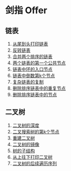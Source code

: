 <!--
 * @Author: wangqi01 13693607080@163.com
 * @Date: 2024-08-30 13:53:05
 * @LastEditors: wangqi01 13693607080@163.com
 * @LastEditTime: 2025-06-09 14:24:01
 * @FilePath: \FE_Algorithm\README.md
 * @Description: 这是默认设置,请设置`customMade`, 打开koroFileHeader查看配置 进行设置: https://github.com/OBKoro1/koro1FileHeader/wiki/%E9%85%8D%E7%BD%AE
-->
# 剑指 Offer

## 链表
1. [从尾到头打印链表](剑指offer/链表/1.%20PrintListFromTailToHead.js)
2. [反转链表](剑指offer/链表/2.%20ReverseList.js)
3. [合并两个排序的链表](剑指offer/链表/3.%20MergeSortedList.js)
4. [两个链表的第一个公共节点](剑指offer/链表/4.%20FindFirstCommonNode.js)
5. [链表中环的入口节点](剑指offer/链表/5.%20EntryNodeOfLoop.js)
6. [链表中倒数第k个节点](剑指offer/链表/6.%20FindKthToTail.js)
7. [复杂链表的复制](剑指offer/链表/7.%20RandomListNode.js)
8. [删除排序链表中的重复节点](剑指offer/链表/8.%20deleteDuplication.js)
9. [删除排序链表中的节点](剑指offer/链表/9.%20deleteNode.js)

## 二叉树
1. [二叉树的深度](剑指offer/二叉树/1.%20TreeDepth.js)
2. [二叉搜索树的第k个节点](剑指offer/二叉树/2.%20KthNode.js)
3. [重建二叉树](剑指offer/二叉树/3.%20reConstructBinaryTree.js)
4. [二叉树的镜像](剑指offer/二叉树/4.%20Mirror.js)
5. [树的子结构](剑指offer/二叉树/5.%20HasSubTree.js)
6. [从上往下打印二叉树](剑指offer/二叉树/6.%20PrintFromTopToBottoms.js)
7. [二叉树的后续遍历序列](剑指offer/二叉树/7.%20VerifySquenceOfBST.js)